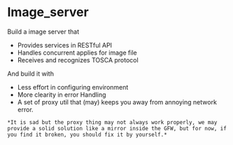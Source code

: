 
# Image_server

Build a image server that

- Provides services in RESTful API
- Handles concurrent applies for image file
- Receives and recognizes TOSCA protocol
  
And build it with

- Less effort in configuring environment
- More clearity in error Handling
- A set of proxy util that (may) keeps you away from annoying network error.

``` text
*It is sad but the proxy thing may not always work properly, we may provide a solid solution like a mirror inside the GFW, but for now, if you find it broken, you should fix it by yourself.*
```
